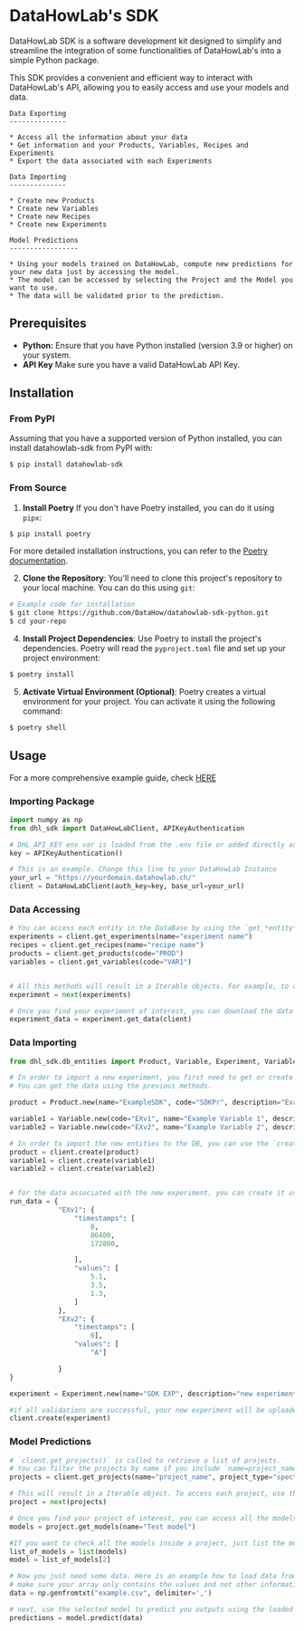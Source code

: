 # DataHowLab's SDK

DataHowLab SDK is a software development kit designed to simplify and streamline 
the integration of some functionalities of DataHowLab's into a simple Python package. 

This SDK provides a convenient and efficient way to interact with DataHowLab's API, 
allowing you to easily access and use your models and data.

    Data Exporting
    --------------

    * Access all the information about your data
    * Get information and your Products, Variables, Recipes and Experiments
    * Export the data associated with each Experiments

    Data Importing
    --------------

    * Create new Products
    * Create new Variables
    * Create new Recipes
    * Create new Experiments

    Model Predictions
    -----------------

    * Using your models trained on DataHowLab, compute new predictions for your new data just by accessing the model. 
    * The model can be accessed by selecting the Project and the Model you want to use.
    * The data will be validated prior to the prediction.

## Prerequisites

- **Python:** Ensure that you have Python installed (version 3.9 or higher) on your system.
- **API Key** Make sure you have a valid DataHowLab API Key.

## Installation

### From PyPI

Assuming that you have a supported version of Python installed, you can install datahowlab-sdk from PyPI with: 

```bash
$ pip install datahowlab-sdk
```

### From Source

1. **Install Poetry** If you don't have Poetry installed, you can do it using `pipx`:

```bash 
$ pip install poetry
```

For more detailed installation instructions, you can refer to the [Poetry documentation](https://python-poetry.org/docs/#installation).

2. **Clone the Repository**: You'll need to clone this project's repository to your local machine. You can do this using `git`:

```bash
# Example code for installation
$ git clone https://github.com/DataHow/datahowlab-sdk-python.git
$ cd your-repo
```

4. **Install Project Dependencies**: Use Poetry to install the project's dependencies. Poetry will read the `pyproject.toml` file and set up your project environment:

```bash 
$ poetry install
```

5. **Activate Virtual Environment (Optional)**: Poetry creates a virtual environment for your project. You can activate it using the following command:
```bash 
$ poetry shell
```

## Usage

For a more comprehensive example guide, check [HERE](examples.ipynb)

### Importing Package

```python
import numpy as np
from dhl_sdk import DataHowLabClient, APIKeyAuthentication

# DHL_API_KEY env var is loaded from the .env file or added directly as an argument here 
key = APIKeyAuthentication()

# This is an example. Change this line to your DataHowLab Instance
your_url = "https://yourdomain.datahowlab.ch/"
client = DataHowLabClient(auth_key=key, base_url=your_url)
```

### Data Accessing 

```python
# You can access each entity in the DataBase by using the `get_*entity*` method, i.e. 
experiments = client.get_experiments(name="experiment name")
recipes = client.get_recipes(name="recipe name")
products = client.get_products(code="PROD")
variables = client.get_variables(code="VAR1")


# All this methods will result in a Iterable objects. For example, to access each experiment, use the `next(experiments)` method.
experiment = next(experiments)

# Once you find your experiment of interest, you can download the data of that experiment by referencing your `client`
experiment_data = experiment.get_data(client)
```


### Data Importing

```python
from dhl_sdk.db_entities import Product, Variable, Experiment, VariableCategorical, VariableNumeric

# In order to import a new experiment, you first need to get or create the correspoding variables and product. 
# You can get the data using the previous methods. 

product = Product.new(name="ExampleSDK", code="SDKPr", description="Example Product")

variable1 = Variable.new(code="EXv1", name="Example Variable 1", description="This is an example X variable", measurement_unit="l", variable_group="X Variables", variable_type=VariableNumeric())
variable2 = Variable.new(code="EXv2", name="Example Variable 2", description="This is an example Z variable", measurement_unit="n", variable_group="Z Variables", variable_type=VariableCategorical())

# In order to import the new entities to the DB, you can use the `create` method of the client.
product = client.create(product)
variable1 = client.create(variable1)
variable2 = client.create(variable2)


# for the data associated with the new experiment, you can create it using a dictionary form, with the {"variable code": {"timestamps": [], "values": []}}
run_data = {
            "EXv1": {
                "timestamps": [
                    0,
                    86400,
                    172800,

                ],
                "values": [
                    5.1,
                    3.5,
                    1.3,
                ]
            },
            "EXv2": {
                "timestamps": [
                    0],
                "values": [
                    "A"]

            }
}

experiment = Experiment.new(name="SDK EXP", description="new experiment test for sdk", product=product, variables=[variable1, variable2], data_type="run", data=run_data, variant="run", start_time="2020-09-21T08:45:50Z", end_time="2020-10-05T08:45:50Z")

#if all validations are successful, your new experiment will be uploaded to the database using:
client.create(experiment)
```


### Model Predictions

```python
# `client.get_projects()` is called to retrieve a list of projects. 
# You can filter the projects by name if you include `name=project_name` and project type `spectroscopy/cultivation`. 
projects = client.get_projects(name="project_name", project_type="spectroscopy")

# This will result in a Iterable object. To access each project, use the `next(projects)` function.
project = next(projects)

# Once you find your project of interest, you can access all the models
models = project.get_models(name="Test model")

#If you want to check all the models inside a project, just list the models and select from there
list_of_models = list(models)
model = list_of_models[2]

# Now you just need some data. Here is an example how to load data from an example.csv file using numpy
# make sure your array only contains the values and not other information, like labels
data = np.genfromtxt("example.csv", delimiter=',')

# next, use the selected model to predict you outputs using the loaded spectra
predictions = model.predict(data)

```
